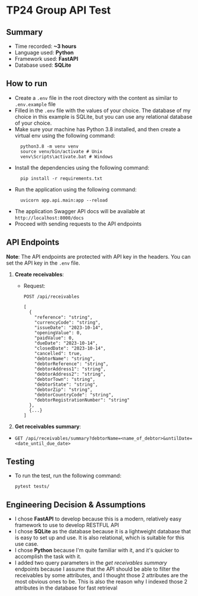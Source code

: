 # TP24 Group API Test

## Summary

- Time recorded: **~3 hours**
- Language used: **Python**
- Framework used: **FastAPI**
- Database used: **SQLite**

## How to run

- Create a `.env` file in the root directory with the content as similar to `.env.example` file
- Filled in the `.env` file with the values of your choice. The database of my choice in this example is SQLite, but you
  can use any relational database of your choice.
- Make sure your machine has Python 3.8 installed, and then create a virtual env using the following command:
  ```
    python3.8 -m venv venv
    source venv/bin/activate # Unix
    venv\Scripts\activate.bat # Windows
  ```
- Install the dependencies using the following command:
  ```
    pip install -r requirements.txt
  ```
- Run the application using the following command:
  ```
    uvicorn app.api.main:app --reload
  ```
- The application Swagger API docs will be available at `http://localhost:8000/docs`
- Proceed with sending requests to the API endpoints

## API Endpoints

**Note**: The API endpoints are protected with API key in the headers. You can set the API key in the `.env` file.

1. **Create receivables**:

    * Request:
        ```
        POST /api/receivables
        ```
        ```
        [
          {
            "reference": "string",
            "currencyCode": "string",
            "issueDate": "2023-10-14",
            "openingValue": 0,
            "paidValue": 0,
            "dueDate": "2023-10-14",
            "closedDate": "2023-10-14",
            "cancelled": true,
            "debtorName": "string",
            "debtorReference": "string",
            "debtorAddress1": "string",
            "debtorAddress2": "string",
            "debtorTown": "string",
            "debtorState": "string",
            "debtorZip": "string",
            "debtorCountryCode": "string",
            "debtorRegistrationNumber": "string"
          },
          {...}
       ]
        ```

2. **Get receivables summary**:

* `GET /api/receivables/summary?debtorName=<name_of_debtor>&untilDate=<date_until_due_date>`

## Testing

* To run the test, run the following command:
    ```
    pytest tests/
    ```

## Engineering Decision & Assumptions

* I chose **FastAPI** to develop because this is a modern, relatively easy framework to use to develop RESTFUL API
* I chose **SQLite** as the database because it is a lightweight database that is easy to set up and use. It is also
  relational, which is suitable for this use case.
* I chose **Python** because I'm quite familiar with it, and it's quicker to accomplish the task with it.
* I added two query parameters in the *get receivables summary* endpoints because I assume that the API should be able
  to filter the receivables by some attributes, and I thought those 2 attributes are the most obvious ones to be. This
  is also the reason why I indexed those 2 attributes in the database for fast retrieval